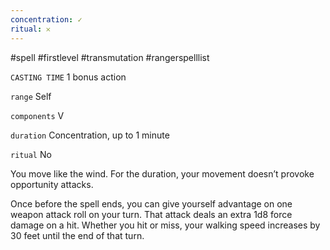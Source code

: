 ```yaml
---
concentration: ✓
ritual: 𐄂
---
```

#spell #firstlevel #transmutation #rangerspelllist

`CASTING TIME`
1 bonus action

`range`
Self

`components`
V

`duration`
Concentration, up to 1 minute

`ritual`
No

You move like the wind. For the duration, your movement doesn’t provoke opportunity attacks.

Once before the spell ends, you can give yourself advantage on one weapon attack roll on your turn. That attack deals an extra 1d8 force damage on a hit. Whether you hit or miss, your walking speed increases by 30 feet until the end of that turn.